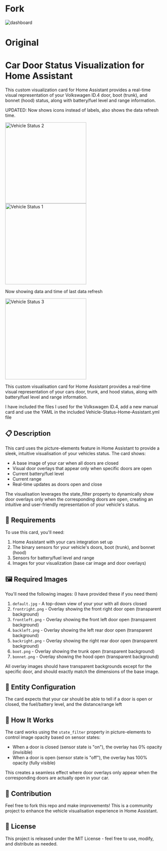 # Fork

![dashboard](https://github.com/user-attachments/assets/0744aec0-2b06-4278-95d1-26b85e29254c)


# Original

# Car Door Status Visualization for Home Assistant

This custom visualization card for Home Assistant provides a real-time visual representation of your Volkswagen ID.4 door, boot (trunk), and bonnet (hood) status, along with battery/fuel level and range information.

UPDATED: Now shows icons instead of labels, also shows the data refresh time.

<img width="260" alt="Vehicle Status 2" src="https://github.com/user-attachments/assets/cdffc6d3-66dc-4c85-a9fe-24f4959c3653" />
<img width="260" alt="Vehicle Status 1" src="https://github.com/user-attachments/assets/8d1e082d-c96d-4ee9-bda3-70bd9418fa1a" />

Now showing data and time of last data refresh

<img width="260" alt="Vehicle Status 3" src="https://github.com/user-attachments/assets/b43984a4-c5d0-44f8-92ea-dcda8dee753a" />

This custom visualisation card for Home Assistant provides a real-time visual representation of your cars door, trunk, and hood status, along with battery/fuel level and range information.

I have included the files I used for the Volkswagen ID.4, add a new manual card and use the YAML in the included Vehicle-Status-Home-Assistant.yml file

## 📋 Description

This card uses the picture-elements feature in Home Assistant to provide a sleek, intuitive visualisation of your vehicles status. The card shows:

- A base image of your car when all doors are closed
- Visual door overlays that appear only when specific doors are open
- Current battery/fuel level
- Current range 
- Real-time updates as doors open and close

The visualisation leverages the state_filter property to dynamically show door overlays only when the corresponding doors are open, creating an intuitive and user-friendly representation of your vehicle's status.

## 🔧 Requirements

To use this card, you'll need:

1. Home Assistant with your cars integration set up
2. The binary sensors for your vehicle's doors, boot (trunk), and bonnet (hood)
3. Sensors for battery/fuel level and range
4. Images for your visualization (base car image and door overlays)

## 🖼️ Required Images

You'll need the following images: (I have provided these if you need them)

1. `default.jpg` - A top-down view of your your with all doors closed
2. `frontright.png` - Overlay showing the front right door open (transparent background)
3. `frontleft.png` - Overlay showing the front left door open (transparent background)
4. `backleft.png` - Overlay showing the left rear door open (transparent background)
5. `backright.png` - Overlay showing the right rear door open (transparent background)
6. `boot.png` - Overlay showing the trunk open (transparent background)
7. `bonnet.png` - Overlay showing the hood open (transparent background)

All overlay images should have transparent backgrounds except for the specific door, and should exactly match the dimensions of the base image.

## 🚗 Entity Configuration

The card expects that your car should be able to tell if a door is open or closed, the fuel/battery level, and the distance/range left

## 🔄 How It Works

The card works using the `state_filter` property in picture-elements to control image opacity based on sensor states:

- When a door is closed (sensor state is "on"), the overlay has 0% opacity (invisible)
- When a door is open (sensor state is "off"), the overlay has 100% opacity (fully visible)

This creates a seamless effect where door overlays only appear when the corresponding doors are actually open in your car.

## 🤝 Contribution

Feel free to fork this repo and make improvements! This is a community project to enhance the vehicle visualisation experience in Home Assistant.

## 📝 License

This project is released under the MIT License - feel free to use, modify, and distribute as needed.
